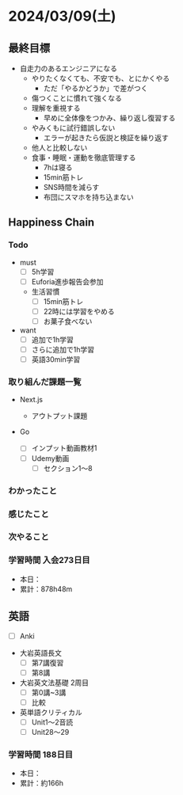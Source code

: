 # 2024/03/09(土)

## 最終目標

- 自走力のあるエンジニアになる
  - やりたくなくても、不安でも、とにかくやる
    - ただ「やるかどうか」で差がつく
  - 傷つくことに慣れて強くなる
  - 理解を重視する
    - 早めに全体像をつかみ、繰り返し復習する
  - やみくもに試行錯誤しない
    - エラーが起きたら仮説と検証を繰り返す
  - 他人と比較しない
  - 食事・睡眠・運動を徹底管理する
    - 7hは寝る
    - 15min筋トレ
    - SNS時間を減らす
    - 布団にスマホを持ち込まない

## Happiness Chain

### Todo

- must
  - [ ] 5h学習
  - [ ] Euforia進歩報告会参加
  - 生活習慣
    - [ ] 15min筋トレ
    - [ ] 22時には学習をやめる
    - [ ] お菓子食べない
- want
  - [ ] 追加で1h学習
  - [ ] さらに追加で1h学習
  - [ ] 英語30min学習

### 取り組んだ課題一覧

- Next.js
  - アウトプット課題

- Go
  - [ ] インプット動画教材1
  - [ ] Udemy動画
    - [ ] セクション1〜8

### わかったこと

### 感じたこと

### 次やること

### 学習時間 入会273日目

- 本日：
- 累計：878h48m

## 英語

- [ ] Anki
- 大岩英語長文
  - [ ] 第7講復習
  - [ ] 第8講
- 大岩英文法基礎 2周目
  - [ ] 第0講~3講
  - [ ] 比較
- 英単語クリティカル
  - [ ] Unit1〜2音読
  - [ ] Unit28〜29

### 学習時間 188日目

- 本日：
- 累計：約166h
